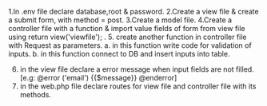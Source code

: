 1.In .env file declare database,root & password.
2.Create a view file & create a submit form, with method = post.
3.Create a model file.
4.Create a controller file  with a function & import value fields of form from view file using return view('viewfile'); .
5. create another function in controller file with Request as parameters. 
a. in this function write code for validation of inputs.
b. in this function connect to DB and insert inputs into table.

6. in the view file declare a error message when input fields are not filled. [e.g: <span>@error ('email') {{$message}} @enderror</span>]
7. in the web.php file declare routes for view file and controller file with its methods.
